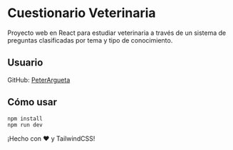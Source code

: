 # Cuestionario Veterinaria

Proyecto web en React para estudiar veterinaria a través de un sistema de preguntas clasificadas por tema y tipo de conocimiento.

## Usuario

GitHub: [PeterArgueta](https://github.com/PeterArgueta)

## Cómo usar

```bash
npm install
npm run dev
```

¡Hecho con ❤️ y TailwindCSS!
